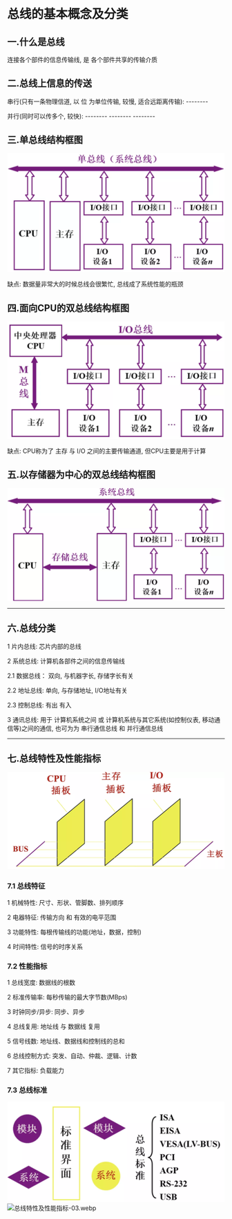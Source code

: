 # 总线的基本概念及分类


## 一.什么是总线

连接各个部件的信息传输线, 是 各个部件共享的传输介质

## 二.总线上信息的传送

串行(只有一条物理信道, 以 位 为单位传输, 较慢, 适合远距离传输): --------

并行(同时可以传多个, 较快): --------
                         --------
                         --------
                         
## 三.单总线结构框图     

![系统总线-01.webp](系统总线-01.webp)

缺点: 数据量非常大的时候总线会很繁忙, 总线成了系统性能的瓶颈

## 四.面向CPU的双总线结构框图

![系统总线-02.webp](系统总线-02.webp)    

缺点: CPU称为了 主存 与 I/O 之间的主要传输通道, 但CPU主要是用于计算

## 五.以存储器为中心的双总线结构框图

![系统总线-03.webp](系统总线-03.webp)

---

## 六.总线分类

1 片内总线: 芯片内部的总线

2 系统总线: 计算机各部件之间的信息传输线

2.1 数据总线： 双向, 与机器字长, 存储字长有关

2.2 地址总线: 单向, 与存储地址, I/O地址有关

2.3 控制总线: 有出 有入

3 通讯总线: 用于 计算机系统之间 或 计算机系统与其它系统(如控制仪表, 移动通信等)之间的通信, 也可为为 串行通信总线 和 并行通信总线

---

## 七.总线特性及性能指标

![总线特性及性能指标-01.webp](总线特性及性能指标-01.webp)

### 7.1 总线特征

1 机械特性: 尺寸、形状、管脚数、排列顺序

2 电器特征: 传输方向 和 有效的电平范围

3 功能特性: 每根传输线的功能(地址，数据，控制)

4 时间特性: 信号的时序关系

### 7.2 性能指标

1 总线宽度: 数据线的根数

2 标准传输率: 每秒传输的最大字节数(MBps)

3 时钟同步/异步: 同步、异步

4 总线复用: 地址线 与 数据线 复用

5 信号线数: 地址线、数据线和控制线的总和

6 总线控制方式: 突发、自动、仲裁、逻辑、计数

7 其它指标: 负载能力

### 7.3 总线标准

![总线特性及性能指标-02.webp](总线特性及性能指标-02.webp)![总线特性及性能指标-03.webp](总线特性及性能指标-03.webp)



